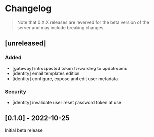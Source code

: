 # Changelog

> Note that 0.X.X releases are reverved for the beta version of the server and may include breaking changes.

## [unreleased]

### Added

- [gateway] introspected token forwarding to updatreams
- [identity] email templates edition
- [identity] configure, expose and edit user metadata

### Security

- [identity] invalidate user reset password token at use

## [0.1.0] - 2022-10-25

Initial beta release
